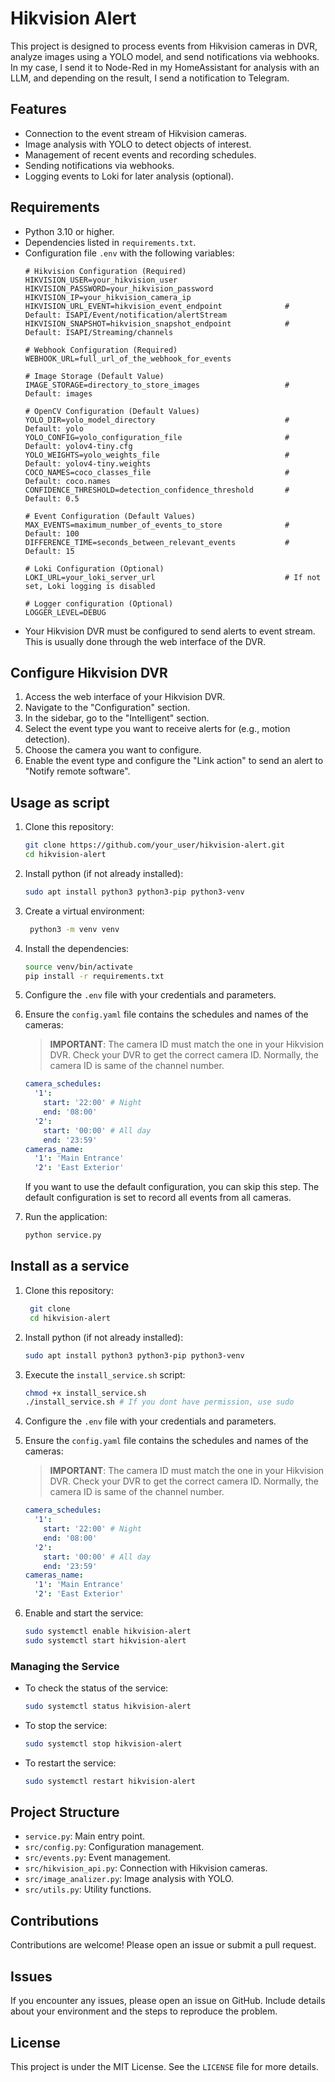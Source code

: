 # Hikvision Alert

This project is designed to process events from Hikvision cameras in DVR, analyze images using a YOLO model, and send notifications via webhooks. In my case, I send it to Node-Red in my HomeAssistant for analysis with an LLM, and depending on the result, I send a notification to Telegram.

## Features
- Connection to the event stream of Hikvision cameras.
- Image analysis with YOLO to detect objects of interest.
- Management of recent events and recording schedules.
- Sending notifications via webhooks.
- Logging events to Loki for later analysis (optional).

## Requirements
- Python 3.10 or higher.
- Dependencies listed in `requirements.txt`.
- Configuration file `.env` with the following variables:
  ```env
  # Hikvision Configuration (Required)
  HIKVISION_USER=your_hikvision_user
  HIKVISION_PASSWORD=your_hikvision_password
  HIKVISION_IP=your_hikvision_camera_ip
  HIKVISION_URL_EVENT=hikvision_event_endpoint              # Default: ISAPI/Event/notification/alertStream
  HIKVISION_SNAPSHOT=hikvision_snapshot_endpoint            # Default: ISAPI/Streaming/channels

  # Webhook Configuration (Required)
  WEBHOOK_URL=full_url_of_the_webhook_for_events

  # Image Storage (Default Value)
  IMAGE_STORAGE=directory_to_store_images                   # Default: images

  # OpenCV Configuration (Default Values)
  YOLO_DIR=yolo_model_directory                             # Default: yolo
  YOLO_CONFIG=yolo_configuration_file                       # Default: yolov4-tiny.cfg
  YOLO_WEIGHTS=yolo_weights_file                            # Default: yolov4-tiny.weights
  COCO_NAMES=coco_classes_file                              # Default: coco.names
  CONFIDENCE_THRESHOLD=detection_confidence_threshold       # Default: 0.5

  # Event Configuration (Default Values)
  MAX_EVENTS=maximum_number_of_events_to_store              # Default: 100
  DIFFERENCE_TIME=seconds_between_relevant_events           # Default: 15

  # Loki Configuration (Optional)
  LOKI_URL=your_loki_server_url                             # If not set, Loki logging is disabled

  # Logger configuration (Optional)
  LOGGER_LEVEL=DEBUG
  ```
- Your Hikvision DVR must be configured to send alerts to event stream. This is usually done through the web interface of the DVR.

## Configure Hikvision DVR

1. Access the web interface of your Hikvision DVR.
2. Navigate to the "Configuration" section.
3. In the sidebar, go to the "Intelligent" section.
4. Select the event type you want to receive alerts for (e.g., motion detection).
5. Choose the camera you want to configure.
6. Enable the event type and configure the "Link action" to send an alert to "Notify remote software".

## Usage as script
1. Clone this repository:
   ```bash
   git clone https://github.com/your_user/hikvision-alert.git
   cd hikvision-alert
   ```

2. Install python (if not already installed):
   ```bash
   sudo apt install python3 python3-pip python3-venv
   ```

3. Create a virtual environment:
   ```bash
    python3 -m venv venv
    ```

3. Install the dependencies:
   ```bash
   source venv/bin/activate
   pip install -r requirements.txt
   ```

4. Configure the `.env` file with your credentials and parameters.

5. Ensure the `config.yaml` file contains the schedules and names of the cameras:

   > **IMPORTANT**: The camera ID must match the one in your Hikvision DVR. Check your DVR to get the correct camera ID. Normally, the camera ID is same of the channel number.

   ```yaml
   camera_schedules:
     '1':
       start: '22:00' # Night
       end: '08:00'
     '2':
       start: '00:00' # All day
       end: '23:59'
   cameras_name:
     '1': 'Main Entrance'
     '2': 'East Exterior'
   ```

   If you want to use the default configuration, you can skip this step. The default configuration is set to record all events from all cameras.

6. Run the application:
   ```bash
   python service.py
   ``` 

## Install as a service

1. Clone this repository:
   ```bash
    git clone
    cd hikvision-alert
   ```

2. Install python (if not already installed):
   ```bash
   sudo apt install python3 python3-pip python3-venv
   ```

3. Execute the `install_service.sh` script:
   ```bash
   chmod +x install_service.sh
   ./install_service.sh # If you dont have permission, use sudo
   ```

4. Configure the `.env` file with your credentials and parameters.
5. Ensure the `config.yaml` file contains the schedules and names of the cameras:

   > **IMPORTANT**: The camera ID must match the one in your Hikvision DVR. Check your DVR to get the correct camera ID. Normally, the camera ID is same of the channel number.

   ```yaml
   camera_schedules:
     '1':
       start: '22:00' # Night
       end: '08:00'
     '2':
       start: '00:00' # All day
       end: '23:59'
   cameras_name:
     '1': 'Main Entrance'
     '2': 'East Exterior'
   ```

6. Enable and start the service:
   ```bash
   sudo systemctl enable hikvision-alert
   sudo systemctl start hikvision-alert
   ```

### Managing the Service
- To check the status of the service:
  ```bash
  sudo systemctl status hikvision-alert
  ```

- To stop the service:
  ```bash
  sudo systemctl stop hikvision-alert
  ```

- To restart the service:
  ```bash
  sudo systemctl restart hikvision-alert
  ```

## Project Structure
- `service.py`: Main entry point.
- `src/config.py`: Configuration management.
- `src/events.py`: Event management.
- `src/hikvision_api.py`: Connection with Hikvision cameras.
- `src/image_analizer.py`: Image analysis with YOLO.
- `src/utils.py`: Utility functions.

## Contributions
Contributions are welcome! Please open an issue or submit a pull request.

## Issues
If you encounter any issues, please open an issue on GitHub. Include details about your environment and the steps to reproduce the problem.

## License
This project is under the MIT License. See the `LICENSE` file for more details.

